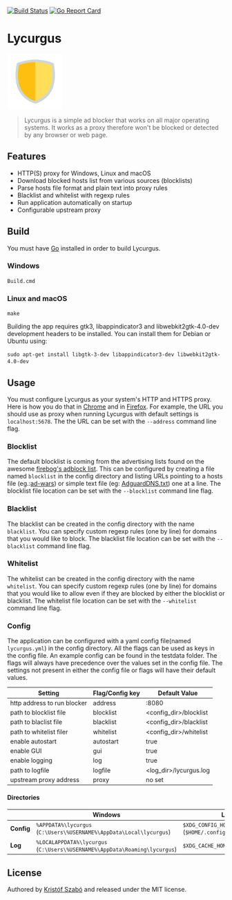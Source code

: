 [![Build Status](https://api.travis-ci.org/kszab0/lycurgus.svg?branch=master)](https://travis-ci.org/github/kszab0/lycurgus)
[![Go Report Card](https://goreportcard.com/badge/github.com/kszab0/lycurgus)](https://goreportcard.com/report/github.com/kszab0/lycurgus)

# Lycurgus
<img src="logo.png" alt="logo" width="128"/>

> Lycurgus is a simple ad blocker that works on all major operating systems.
It works as a proxy therefore won't be blocked or detected by any browser or web page.

## Features
 - HTTP(S) proxy for Windows, Linux and macOS
 - Download blocked hosts list from various sources (blocklists)
 - Parse hosts file format and plain text into proxy rules
 - Blacklist and whitelist with regexp rules
 - Run application automatically on startup
 - Configurable upstream proxy

## Build
You must have [Go](https://golang.org/) installed in order to build Lycurgus.

### Windows
```
Build.cmd
```

### Linux and macOS
```
make
```

Building the app requires gtk3, libappindicator3 and libwebkit2gtk-4.0-dev development headers to be installed. You can install them for Debian or Ubuntu using:

```
sudo apt-get install libgtk-3-dev libappindicator3-dev libwebkit2gtk-4.0-dev
```

## Usage
You must configure Lycurgus as your system's HTTP and HTTPS proxy. Here is how you do that in [Chrome](https://www.simplified.guide/google-chrome/change-proxy-setting) and in [Firefox](https://www.wikihow.com/Enter-Proxy-Settings-in-Firefox). For example, the URL you should use as proxy when running Lycurgus with default settings is `localhost:5678`. The the URL can be set with the `--address` command line flag.

### Blocklist
The default blocklist is coming from the advertising lists found on the awesome [firebog's adblock list](https://firebog.net/). This can be configured by creating a file named `blocklist` in the config directory and listing URLs pointing to a hosts file (eg.:[ad-wars](https://raw.githubusercontent.com/jdlingyu/ad-wars/master/hosts)) or simple text file (eg: [AdguardDNS.txt](https://v.firebog.net/hosts/AdguardDNS.txt)) one at a line. The blocklist file location can be set with the `--blocklist` command line flag.

### Blacklist
The blacklist can be created in the config directory with the name `blacklist`. You can specify custom regexp rules (one by line) for domains that you would like to block. The blacklist file location can be set with the `--blacklist` command line flag.

### Whitelist
The whitelist can be created in the config directory with the name `whitelist`. You can specify custom regexp rules (one by line) for domains that you would like to allow even if they are blocked by either the blocklist or blacklist. The whitelist file location can be set with the `--whitelist` command line flag.

### Config
The application can be configured with a yaml config file(named `lycurgus.yml`) in the config directory. All the flags can be used as keys in the config file. An example config can be found in the testdata folder. The flags will always have precedence over the values set in the config file. The settings not present in either the config file or flags will have their default values.

| Setting | Flag/Config key | Default Value |
| ------- | ---- | ------------- |
| http address to run blocker | address | :8080 |
| path to blocklist file | blocklist | <config_dir>/blocklist |
| path to blaclist file | blacklist | <config_dir>/blacklist |
| path to whitelist filer | whitelist | <config_dir>/whitelist |
| enable autostart | autostart | true |
| enable GUI | gui | true |
| enable logging | log | true |
| path to logfile | logfile | <log_dir>/lycurgus.log |
| upstream proxy address | proxy | no set |

#### Directories
|   | Windows | Linux/BSDs | macOS |
| - | ------- | ----- | ----- |
| **Config** | `%APPDATA%\lycurgus` (`C:\Users\%USERNAME%\AppData\Local\lycurgus`) | `$XDG_CONFIG_HOME/lycurgus` (`$HOME/.config/lycurgus`) | `$HOME/Library/Application Support/lycurgus` |
| **Log** | `%LOCALAPPDATA%\lycurgus` (`C:\Users\%USERNAME%\AppData\Roaming\lycurgus`) | `$XDG_CACHE_HOME/<name>/logs/lycurgus` | `$HOME/Library/Logs/lycurgus` |

## License
Authored by [Kristóf Szabó](mailto:kristofszabo@protonmail.com) and released under the MIT license.